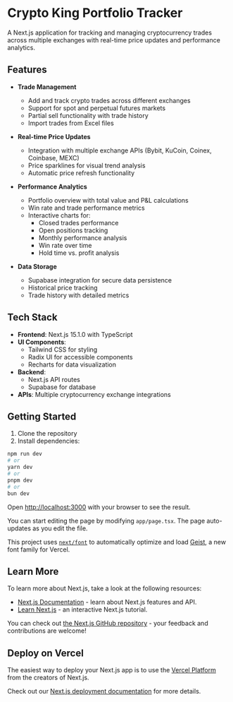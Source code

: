 # Crypto King Portfolio Tracker

A Next.js application for tracking and managing cryptocurrency trades across multiple exchanges with real-time price updates and performance analytics.

## Features

- **Trade Management**
  - Add and track crypto trades across different exchanges
  - Support for spot and perpetual futures markets
  - Partial sell functionality with trade history
  - Import trades from Excel files

- **Real-time Price Updates**
  - Integration with multiple exchange APIs (Bybit, KuCoin, Coinex, Coinbase, MEXC)
  - Price sparklines for visual trend analysis
  - Automatic price refresh functionality

- **Performance Analytics**
  - Portfolio overview with total value and P&L calculations
  - Win rate and trade performance metrics
  - Interactive charts for:
    - Closed trades performance
    - Open positions tracking
    - Monthly performance analysis
    - Win rate over time
    - Hold time vs. profit analysis

- **Data Storage**
  - Supabase integration for secure data persistence
  - Historical price tracking
  - Trade history with detailed metrics

## Tech Stack

- **Frontend**: Next.js 15.1.0 with TypeScript
- **UI Components**: 
  - Tailwind CSS for styling
  - Radix UI for accessible components
  - Recharts for data visualization
- **Backend**: 
  - Next.js API routes
  - Supabase for database
- **APIs**: Multiple cryptocurrency exchange integrations

## Getting Started

1. Clone the repository
2. Install dependencies:

```bash
npm run dev
# or
yarn dev
# or
pnpm dev
# or
bun dev
```

Open [http://localhost:3000](http://localhost:3000) with your browser to see the result.

You can start editing the page by modifying `app/page.tsx`. The page auto-updates as you edit the file.

This project uses [`next/font`](https://nextjs.org/docs/app/building-your-application/optimizing/fonts) to automatically optimize and load [Geist](https://vercel.com/font), a new font family for Vercel.

## Learn More

To learn more about Next.js, take a look at the following resources:

- [Next.js Documentation](https://nextjs.org/docs) - learn about Next.js features and API.
- [Learn Next.js](https://nextjs.org/learn) - an interactive Next.js tutorial.

You can check out [the Next.js GitHub repository](https://github.com/vercel/next.js) - your feedback and contributions are welcome!

## Deploy on Vercel

The easiest way to deploy your Next.js app is to use the [Vercel Platform](https://vercel.com/new?utm_medium=default-template&filter=next.js&utm_source=create-next-app&utm_campaign=create-next-app-readme) from the creators of Next.js.

Check out our [Next.js deployment documentation](https://nextjs.org/docs/app/building-your-application/deploying) for more details.
